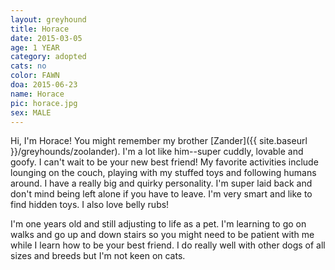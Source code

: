```yaml
---
layout: greyhound
title: Horace
date: 2015-03-05
age: 1 YEAR
category: adopted
cats: no
color: FAWN
doa: 2015-06-23
name: Horace
pic: horace.jpg
sex: MALE
---
```


Hi, I'm Horace! You might remember my brother [Zander]({{ site.baseurl }}/greyhounds/zoolander).
I'm a lot like him--super cuddly, lovable and goofy.
I can't wait to be your new best friend! My favorite activities include lounging on
the couch, playing with my stuffed toys and following humans around. I have a really big and
quirky personality. I'm super laid back and don't mind being left alone if you have to leave.
I'm very smart and like to find hidden toys. I also love belly rubs!

I'm one years old and still adjusting to life as a pet. I'm learning to go on walks and go up
and down stairs so you might need to be patient with me while I learn how to be your best
friend. I do really well with other dogs of all sizes and breeds but I'm not keen on cats.
